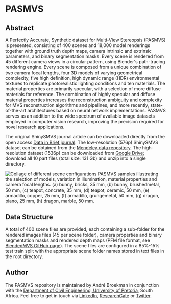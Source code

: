 # PASMVS

## Abstract
A Perfectly Accurate, Synthetic dataset for Multi-View Stereopsis (PASMVS) is presented, consisting of 400 scenes and 18,000 model renderings together with ground truth depth maps, camera intrinsic and extrinsic parameters, and binary segmentation masks. Every scene is rendered from 45 different camera views in a circular pattern, using Blender's path-tracing rendering engine. Every scene is composed from a unique combination of two camera focal lengths, four 3D models of varying geometrical complexity, five high definition, high dynamic range (HDR) environmental textures to replicate photorealistic lighting conditions and ten materials. The material properties are primarily specular, with a selection of more diffuse materials for reference. The combination of highly specular and diffuse material properties increases the reconstruction ambiguity and complexity for MVS reconstruction algorithms and pipelines, and more recently, state-of-the-art architectures based on neural network implementations. PASMVS serves as an addition to the wide spectrum of available image datasets employed in computer vision research, improving the precision required for novel research applications.

The original ShinySMVS journal article can be downloaded directly from the open access [Data in Brief journal](https://doi.org/10.1016/j.dib.2020.106219). The low-resolution (576p) ShinySMVS dataset can be obtained from the [Mendeley data repository](http://www.doi.org/10.17632/fhzfnwsnzf.2). The high-resolution dataset (1536p) can be downloaded from   [Google Drive](https://drive.google.com/drive/folders/1CRGy5Q0VERUIxS_tlzKp54UTlF36mMiG?usp=sharing); download all 10 part files (total size: 131 Gb) and unzip into a single directory.

![Collage of different scene configurations](https://github.com/andrebroekman/ShinySMVS/blob/master/splash.jpg)
PASMVS samples illustrating the selection of models, variation in illumination, material properties and camera focal lengths. (a) bunny, bricks, 35 mm, (b) bunny, brushedmetal, 50 mm, (c) teapot, concrete, 35 mm, (d) teapot, ceramic, 50 mm, (e) armadillo, copper, 25 mm, (f) armadillo, grungemetal, 50 mm, (g) dragon, piano, 25 mm, (h) dragon, marble, 50 mm.

## Data Structure
A total of 400 scene files are provided, each containing a sub-folder for the rendered images files (45 per scene folder), camera properties and binary segmentation masks and rendered depth maps (PFM file format, see [BlendedMVS GitHub page](https://github.com/YoYo000/BlendedMVS)). The scene files are configured in a 85%-15% test train split with the appropriate scene folder names stored in text files in the root directory.

## Author
The PASMVS repository is maintained by André Broekman in conjunction with the [Department of Civil Engineering, University of Pretoria](https://www.up.ac.za/civil-engineering), South Africa. Feel free to get in touch via [LinkedIn](https://www.linkedin.com/in/broekmanandre/), [ResearchGate](https://www.researchgate.net/profile/Andre_Broekman) or [Twitter](https://twitter.com/BroekmanAndre).
